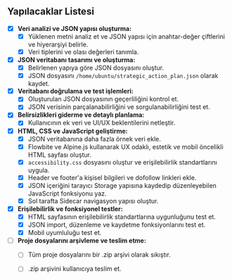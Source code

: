 ## Yapılacaklar Listesi

- [x] **Veri analizi ve JSON yapısı oluşturma:**
  - [x] Yüklenen metni analiz et ve JSON yapısı için anahtar-değer çiftlerini ve hiyerarşiyi belirle.
  - [x] Veri tiplerini ve olası değerleri tanımla.
- [x] **JSON veritabanı tasarımı ve oluşturma:**
  - [x] Belirlenen yapıya göre JSON dosyasını oluştur.
  - [x] JSON dosyasını `/home/ubuntu/strategic_action_plan.json` olarak kaydet.
- [x] **Veritabanı doğrulama ve test işlemleri:**
  - [x] Oluşturulan JSON dosyasının geçerliliğini kontrol et.
  - [x] JSON verisinin parçalanabilirliğini ve sorgulanabilirliğini test et.
- [x] **Belirsizlikleri giderme ve detaylı planlama:**
  - [x] Kullanıcının ek veri ve UI/UX beklentilerini netleştir.
- [x] **HTML, CSS ve JavaScript geliştirme:**
  - [x] JSON veritabanına daha fazla örnek veri ekle.
  - [x] Flowbite ve Alpine.js kullanarak UX odaklı, estetik ve mobil öncelikli HTML sayfası oluştur.
  - [x] `accessibility.css` dosyasını oluştur ve erişilebilirlik standartlarını uygula.
  - [x] Header ve footer'a kişisel bilgileri ve dofollow linkleri ekle.
  - [x] JSON içeriğini tarayıcı Storage yapısına kaydedip düzenleyebilen JavaScript fonksiyonu yaz.
  - [x] Sol tarafta Sidecar navigasyon yapısı oluştur.
- [x] **Erişilebilirlik ve fonksiyonel testler:**
  - [x] HTML sayfasının erişilebilirlik standartlarına uygunluğunu test et.
  - [x] JSON import, düzenleme ve kaydetme fonksiyonlarını test et.
  - [x] Mobil uyumluluğu test et.
- [ ] **Proje dosyalarını arşivleme ve teslim etme:**
  - [ ] Tüm proje dosyalarını bir .zip arşivi olarak sıkıştır.
  - [ ] .zip arşivini kullanıcıya teslim et.

